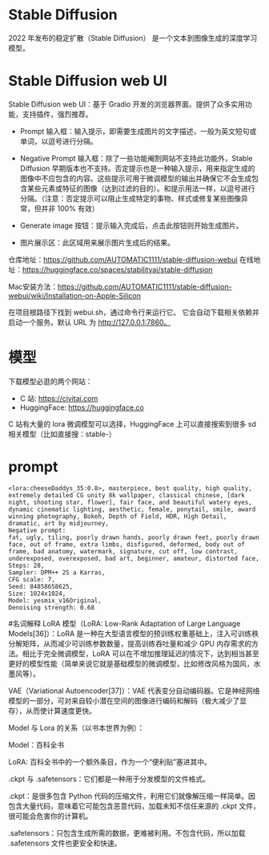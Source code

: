 
#  Stable Diffusion
2022 年发布的稳定扩散（Stable Diffusion） 是一个文本到图像生成的深度学习模型。

# Stable Diffusion web UI
Stable Diffusion web UI：基于 Gradio 开发的浏览器界面。提供了众多实用功能，支持插件，强烈推荐。

- Prompt 输入框：输入提示，即需要生成图片的文字描述，一般为英文短句或单词，以逗号进行分隔。

- Negative Prompt 输入框：除了一些功能阉割网站不支持此功能外，Stable Diffusion 早期版本也不支持。否定提示也是一种输入提示，用来指定生成的图像中不应包含的内容。这些提示可用于微调模型的输出并确保它不会生成包含某些元素或特征的图像（达到过滤的目的）。和提示用法一样，以逗号进行分隔。（注意：否定提示可以阻止生成特定的事物、样式或修复某些图像异常，但并非 100% 有效）

- Generate image 按钮：提示输入完成后，点击此按钮则开始生成图片。

- 图片展示区：此区域用来展示图片生成后的结果。

仓库地址：https://github.com/AUTOMATIC1111/stable-diffusion-webui
在线地址：https://huggingface.co/spaces/stabilityai/stable-diffusion

Mac安装方法：https://github.com/AUTOMATIC1111/stable-diffusion-webui/wiki/Installation-on-Apple-Silicon


在项目根路径下找到 webui.sh，通过命令行来运行它。
它会自动下载相关依赖并启动一个服务。默认 URL 为 http://127.0.0.1:7860。

# 模型
下载模型必逛的两个网站：
- C 站: https://civitai.com
- HuggingFace: https://huggingface.co

C 站有大量的 lora 微调模型可以选择，HuggingFace 上可以直接搜索到很多 sd 相关模型（比如直接搜：stable-）

# prompt

```text
<lora:cheeseDaddys_35:0.8>, masterpiece, best quality, high quality, extremely detailed CG unity 8k wallpaper, classical chinese, [dark night, shooting star, flower], fair face, and beautiful watery eyes, dynamic cinematic lighting, aesthetic, female, ponytail, smile, award winning photography, Bokeh, Depth of Field, HDR, High Detail, dramatic, art by midjourney,
Negative prompt: 
fat, ugly, tiling, poorly drawn hands, poorly drawn feet, poorly drawn face, out of frame, extra limbs, disfigured, deformed, body out of frame, bad anatomy, watermark, signature, cut off, low contrast, underexposed, overexposed, bad art, beginner, amateur, distorted face,
Steps: 28, 
Sampler: DPM++ 2S a Karras, 
CFG scale: 7, 
Seed: 84858658625, 
Size: 1024x1024, 
Model: yesmix_v16Original, 
Denoising strength: 0.68
```


#名词解释
LoRA 模型（LoRA: Low-Rank Adaptation of Large Language Models[36]）：LoRA 是一种在大型语言模型的预训练权重基础上，注入可训练秩分解矩阵，从而减少可训练参数数量，提高训练吞吐量和减少 GPU 内存需求的方法。相比于完全微调模型，LoRA 可以在不增加推理延迟的情况下，达到相当甚至更好的模型性能（简单来说它就是基础模型的微调模型，比如修改风格为国风，水墨风等）。

VAE（Variational Autoencoder[37]）：VAE 代表变分自动编码器。它是神经网络模型的一部分，可对来自较小潜在空间的图像进行编码和解码（极大减少了显存），从而使计算速度更快。

Model 与 Lora 的关系（以书本世界为例）：

Model：百科全书

LoRA: 百科全书中的一个额外条目，作为一个“便利贴”塞进其中。

.ckpt 与 .safetensors：它们都是一种用于分发模型的文件格式。

.ckpt：是很多包含 Python 代码的压缩文件，利用它们就像解压缩一样简单。因包含大量代码，意味着它可能包含恶意代码，加载未知不信任来源的 .ckpt 文件，很可能会危害你的计算机。

.safetensors：只包含生成所需的数据，更难被利用。不包含代码，所以加载 .safetensors 文件也更安全和快速。